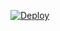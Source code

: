 [![Deploy](https://www.herokucdn.com/deploy/button.svg)](https://dashboard.heroku.com/new?template=https://github.com/ly-temp/heroku-ffmpeg/tree/main)
